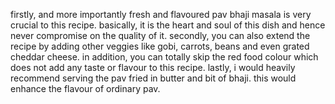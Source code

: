 firstly, and more importantly fresh and flavoured pav bhaji masala is very crucial to this recipe. basically, it is the heart and soul of this dish and hence never compromise on the quality of it. secondly, you can also extend the recipe by adding other veggies like gobi, carrots, beans and even grated cheddar cheese. in addition, you can totally skip the red food colour which does not add any taste or flavour to this recipe. lastly, i would heavily recommend serving the pav fried in butter and bit of bhaji. this would enhance the flavour of ordinary pav.